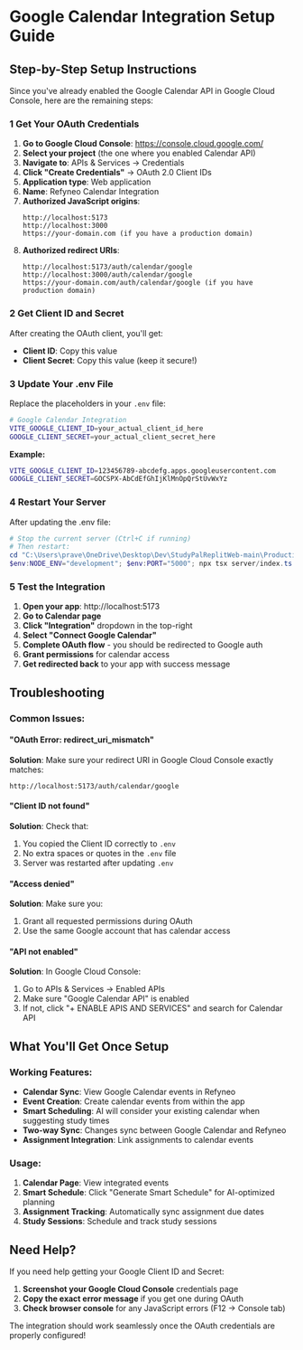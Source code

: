 #  Google Calendar Integration Setup Guide

##  Step-by-Step Setup Instructions

Since you've already enabled the Google Calendar API in Google Cloud Console, here are the remaining steps:

### 1 Get Your OAuth Credentials

1. **Go to Google Cloud Console**: https://console.cloud.google.com/
2. **Select your project** (the one where you enabled Calendar API)
3. **Navigate to**: APIs & Services → Credentials
4. **Click "Create Credentials"** → OAuth 2.0 Client IDs
5. **Application type**: Web application
6. **Name**: Refyneo Calendar Integration
7. **Authorized JavaScript origins**:
   ```
   http://localhost:5173
   http://localhost:3000
   https://your-domain.com (if you have a production domain)
   ```
8. **Authorized redirect URIs**:
   ```
   http://localhost:5173/auth/calendar/google
   http://localhost:3000/auth/calendar/google
   https://your-domain.com/auth/calendar/google (if you have production domain)
   ```

### 2 Get Client ID and Secret

After creating the OAuth client, you'll get:
- **Client ID**: Copy this value
- **Client Secret**: Copy this value (keep it secure!)

### 3 Update Your .env File

Replace the placeholders in your `.env` file:

```bash
# Google Calendar Integration
VITE_GOOGLE_CLIENT_ID=your_actual_client_id_here
GOOGLE_CLIENT_SECRET=your_actual_client_secret_here
```

**Example:**
```bash
VITE_GOOGLE_CLIENT_ID=123456789-abcdefg.apps.googleusercontent.com
GOOGLE_CLIENT_SECRET=GOCSPX-AbCdEfGhIjKlMnOpQrStUvWxYz
```

### 4 Restart Your Server

After updating the .env file:

```powershell
# Stop the current server (Ctrl+C if running)
# Then restart:
cd "C:\Users\prave\OneDrive\Desktop\Dev\StudyPalReplitWeb-main\ProductivityHub\ProductivityHub"
$env:NODE_ENV="development"; $env:PORT="5000"; npx tsx server/index.ts
```

### 5 Test the Integration

1. **Open your app**: http://localhost:5173
2. **Go to Calendar page**
3. **Click "Integration"** dropdown in the top-right
4. **Select "Connect Google Calendar"**
5. **Complete OAuth flow** - you should be redirected to Google auth
6. **Grant permissions** for calendar access
7. **Get redirected back** to your app with success message

##  Troubleshooting

### Common Issues:

####  "OAuth Error: redirect_uri_mismatch"
**Solution**: Make sure your redirect URI in Google Cloud Console exactly matches:
```
http://localhost:5173/auth/calendar/google
```

####  "Client ID not found"
**Solution**: Check that:
1. You copied the Client ID correctly to `.env`
2. No extra spaces or quotes in the `.env` file
3. Server was restarted after updating `.env`

####  "Access denied"
**Solution**: Make sure you:
1. Grant all requested permissions during OAuth
2. Use the same Google account that has calendar access

####  "API not enabled"
**Solution**: In Google Cloud Console:
1. Go to APIs & Services → Enabled APIs
2. Make sure "Google Calendar API" is enabled
3. If not, click "+ ENABLE APIS AND SERVICES" and search for Calendar API

##  What You'll Get Once Setup

###  Working Features:
- **Calendar Sync**: View Google Calendar events in Refyneo
- **Event Creation**: Create calendar events from within the app
- **Smart Scheduling**: AI will consider your existing calendar when suggesting study times
- **Two-way Sync**: Changes sync between Google Calendar and Refyneo
- **Assignment Integration**: Link assignments to calendar events

###  Usage:
1. **Calendar Page**: View integrated events
2. **Smart Schedule**: Click "Generate Smart Schedule" for AI-optimized planning
3. **Assignment Tracking**: Automatically sync assignment due dates
4. **Study Sessions**: Schedule and track study sessions

##  Need Help?

If you need help getting your Google Client ID and Secret:

1. **Screenshot your Google Cloud Console** credentials page
2. **Copy the exact error message** if you get one during OAuth
3. **Check browser console** for any JavaScript errors (F12 → Console tab)

The integration should work seamlessly once the OAuth credentials are properly configured!

